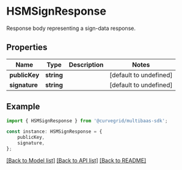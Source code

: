 # HSMSignResponse

Response body representing a sign-data response.

## Properties

Name | Type | Description | Notes
------------ | ------------- | ------------- | -------------
**publicKey** | **string** |  | [default to undefined]
**signature** | **string** |  | [default to undefined]

## Example

```typescript
import { HSMSignResponse } from '@curvegrid/multibaas-sdk';

const instance: HSMSignResponse = {
    publicKey,
    signature,
};
```

[[Back to Model list]](../README.md#documentation-for-models) [[Back to API list]](../README.md#documentation-for-api-endpoints) [[Back to README]](../README.md)
